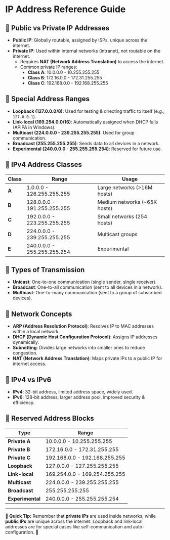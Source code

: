 # IP Address Reference Guide

## 🔹 Public vs Private IP Addresses

- **Public IP**: Globally routable, assigned by ISPs, unique across the internet.
- **Private IP**: Used within internal networks (intranet), not routable on the internet.
  - Requires **NAT (Network Address Translation)** to access the internet.
  - Common private IP ranges:
    - **Class A**: 10.0.0.0 - 10.255.255.255
    - **Class B**: 172.16.0.0 - 172.31.255.255
    - **Class C**: 192.168.0.0 - 192.168.255.255

## 🔹 Special Address Ranges

- **Loopback (127.0.0.0/8)**: Used for testing & directing traffic to itself (e.g., `127.0.0.1`).
- **Link-local (169.254.0.0/16)**: Automatically assigned when DHCP fails (APIPA in Windows).
- **Multicast (224.0.0.0 - 239.255.255.255)**: Used for group communication.
- **Broadcast (255.255.255.255)**: Sends data to all devices in a network.
- **Experimental (240.0.0.0 - 255.255.255.254)**: Reserved for future use.

## 🔹 IPv4 Address Classes

| Class | Range                       | Usage                        |
| ----- | --------------------------- | ---------------------------- |
| **A** | 1.0.0.0 - 126.255.255.255   | Large networks (>16M hosts)  |
| **B** | 128.0.0.0 - 191.255.255.255 | Medium networks (~65K hosts) |
| **C** | 192.0.0.0 - 223.255.255.255 | Small networks (254 hosts)   |
| **D** | 224.0.0.0 - 239.255.255.255 | Multicast groups             |
| **E** | 240.0.0.0 - 255.255.255.254 | Experimental                 |

## 🔹 Types of Transmission

- **Unicast**: One-to-one communication (single sender, single receiver).
- **Broadcast**: One-to-all communication (sent to all devices in a network).
- **Multicast**: One-to-many communication (sent to a group of subscribed devices).

## 🔹 Network Concepts

- **ARP (Address Resolution Protocol)**: Resolves IP to MAC addresses within a local network.
- **DHCP (Dynamic Host Configuration Protocol)**: Assigns IP addresses dynamically.
- **Subnetting**: Divides large networks into smaller ones to reduce congestion.
- **NAT (Network Address Translation)**: Maps private IPs to a public IP for internet access.

## 🔹 IPv4 vs IPv6

- **IPv4**: 32-bit address, limited address space, widely used.
- **IPv6**: 128-bit address, larger address pool, improved security & efficiency.

## 🔹 Reserved Address Blocks

| Type             | Range                         |
| ---------------- | ----------------------------- |
| **Private A**    | 10.0.0.0 - 10.255.255.255     |
| **Private B**    | 172.16.0.0 - 172.31.255.255   |
| **Private C**    | 192.168.0.0 - 192.168.255.255 |
| **Loopback**     | 127.0.0.0 - 127.255.255.255   |
| **Link-local**   | 169.254.0.0 - 169.254.255.255 |
| **Multicast**    | 224.0.0.0 - 239.255.255.255   |
| **Broadcast**    | 255.255.255.255               |
| **Experimental** | 240.0.0.0 - 255.255.255.254   |

---

**📝 Quick Tip:**
Remember that **private IPs** are used inside networks, while **public IPs** are unique across the internet. Loopback and link-local addresses are for special cases like self-communication and auto-configuration. 🚀
